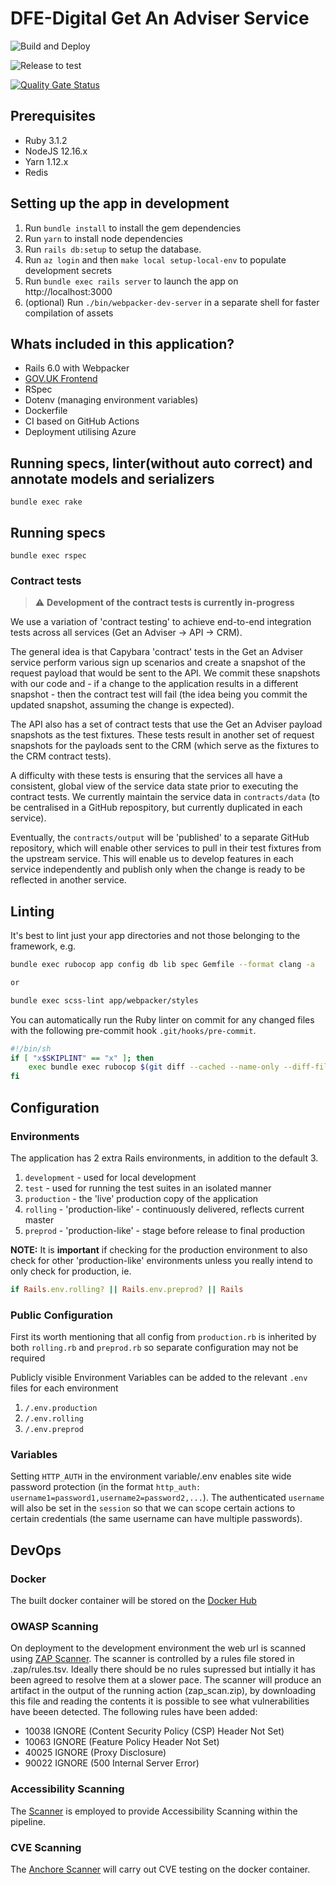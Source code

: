 # DFE-Digital Get An Adviser Service

![Build and Deploy](https://github.com/DFE-Digital/get-teacher-training-adviser-service/workflows/Build%20and%20Deploy/badge.svg)

![Release to test](https://github.com/DFE-Digital/get-teacher-training-adviser-service/workflows/Release%20to%20test/badge.svg)

[![Quality Gate Status](https://sonarcloud.io/api/project_badges/measure?project=get-teacher-training-adviser-service&metric=alert_status)](https://sonarcloud.io/dashboard?id=get-teacher-training-adviser-service)

## Prerequisites

- Ruby 3.1.2
- NodeJS 12.16.x
- Yarn 1.12.x
- Redis

## Setting up the app in development

1. Run `bundle install` to install the gem dependencies
2. Run `yarn` to install node dependencies
3. Run `rails db:setup` to setup the database.
4. Run `az login` and then `make local setup-local-env` to populate development secrets
5. Run `bundle exec rails server` to launch the app on http://localhost:3000
6. (optional) Run `./bin/webpacker-dev-server` in a separate shell for faster compilation of assets

## Whats included in this application?

- Rails 6.0 with Webpacker
- [GOV.UK Frontend](https://github.com/alphagov/govuk-frontend)
- RSpec
- Dotenv (managing environment variables)
- Dockerfile
- CI based on GitHub Actions
- Deployment utilising Azure

## Running specs, linter(without auto correct) and annotate models and serializers

```
bundle exec rake
```

## Running specs

```
bundle exec rspec
```

### Contract tests

> :warning: **Development of the contract tests is currently in-progress**

We use a variation of 'contract testing' to achieve end-to-end integration tests across all services (Get an Adviser -> API -> CRM).

The general idea is that Capybara 'contract' tests in the Get an Adviser service perform various sign up scenarios and create a snapshot of the request payload that would be sent to the API. We commit these snapshots with our code and - if a change to the application results in a different snapshot - then the contract test will fail (the idea being you commit the updated snapshot, assuming the change is expected).

The API also has a set of contract tests that use the Get an Adviser payload snapshots as the test fixtures. These tests result in another set of request snapshots for the payloads sent to the CRM (which serve as the fixtures to the CRM contract tests).

A difficulty with these tests is ensuring that the services all have a consistent, global view of the service data state prior to executing the contract tests. We currently maintain the service data in `contracts/data` (to be centralised in a GitHub repospitory, but currently duplicated in each service).

Eventually, the `contracts/output` will be 'published' to a separate GitHub repository, which will enable other services to pull in their test fixtures from the upstream service. This will enable us to develop features in each service independently and publish only when the change is ready to be reflected in another service.

## Linting

It's best to lint just your app directories and not those belonging to the framework, e.g.

```bash
bundle exec rubocop app config db lib spec Gemfile --format clang -a

or

bundle exec scss-lint app/webpacker/styles
```

You can automatically run the Ruby linter on commit for any changed files with
the following pre-commit hook `.git/hooks/pre-commit`.

```bash
#!/bin/sh
if [ "x$SKIPLINT" == "x" ]; then
    exec bundle exec rubocop $(git diff --cached --name-only --diff-filter=ACM | egrep '\.rb|\.feature|\.rake' | grep -v 'db/schema.rb') Gemfile
fi
```

## Configuration

### Environments

The application has 2 extra Rails environments, in addition to the default 3.

1. `development` - used for local development
2. `test` - used for running the test suites in an isolated manner
3. `production` - the 'live' production copy of the application
4. `rolling` - 'production-like' - continuously delivered, reflects current master
5. `preprod` - 'production-like' - stage before release to final production

**NOTE:** It is **important** if checking for the production environment to also
check for other 'production-like' environments unless you really intend to only
check for production, ie.

```ruby
if Rails.env.rolling? || Rails.env.preprod? || Rails
```

### Public Configuration

First its worth mentioning that all config from `production.rb` is inherited by
both `rolling.rb` and `preprod.rb` so separate configuration may not be required

Publicly visible Environment Variables can be added to the relevant `.env`
files for each environment

1. `/.env.production`
2. `/.env.rolling`
3. `/.env.preprod`

### Variables

Setting `HTTP_AUTH` in the environment variable/.env enables site wide password protection (in the format `http_auth: username1=password1,username2=password2,...`). The authenticated `username` will also be set in the `session` so that we can scope certain actions to certain credentials (the same username can have multiple passwords).

## DevOps

### Docker

The built docker container will be stored on the [Docker Hub](https://hub.docker.com/repository/docker/dfedigital/accessibility_crawler)

### OWASP Scanning

On deployment to the development environment the web url is scanned using [ZAP Scanner](https://github.com/marketplace/actions/owasp-zap-full-scan). The scanner is controlled by a rules file stored in .zap/rules.tsv. Ideally there should be no rules supressed but intially it has been agreed to resolve them at a slower pace. The scanner will produce an artifact in the output of the running action (zap_scan.zip), by downloading this file and reading the contents it is possible to see what vulnerabilities have beeen detected.
The following rules have been added:

- 10038 IGNORE (Content Security Policy (CSP) Header Not Set)
- 10063 IGNORE (Feature Policy Header Not Set)
- 40025 IGNORE (Proxy Disclosure)
- 90022 IGNORE (500 Internal Server Error)

### Accessibility Scanning

The [Scanner](https://github.com/DFE-Digital/accessibility-scanner) is employed to provide Accessibility Scanning within the pipeline.

### CVE Scanning

The [Anchore Scanner](https://github.com/anchore/scan-action) will carry out CVE testing on the docker container.
